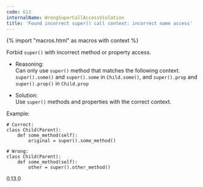 ```yaml
---
code: 613
internalName: WrongSuperCallAccessViolation
title: 'Found incorrect super() call context: incorrect name access'
---
```


{% import "macros.html" as macros with context %}

Forbid `super()` with incorrect method or property access.

  - Reasoning:  
    Can only use `super()` method that matches the following context.
    `super().some()` and `super().some` in `Child.some()`, and
    `super().prop` and `super().prop()` in `Child.prop`

  - Solution:  
    Use `super()` methods and properties with the correct context.

Example:

    # Correct:
    class Child(Parent):
        def some_method(self):
            original = super().some_method()
    
    # Wrong:
    class Child(Parent):
        def some_method(self):
            other = super().other_method()

<div class="versionadded">

0.13.0

</div>